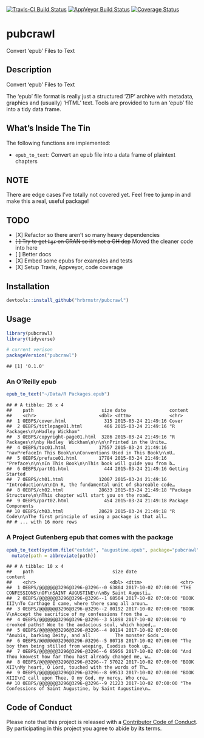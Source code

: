 
[![Travis-CI Build
Status](https://travis-ci.org/hrbrmstr/pubcrawl.svg?branch=master)](https://travis-ci.org/hrbrmstr/pubcrawl)
[![AppVeyor Build
Status](https://ci.appveyor.com/api/projects/status/github/hrbrmstr/pubcrawl?branch=master&svg=true)](https://ci.appveyor.com/project/hrbrmstr/pubcrawl)
[![Coverage
Status](https://img.shields.io/codecov/c/github/hrbrmstr/pubcrawl/master.svg)](https://codecov.io/github/hrbrmstr/pubcrawl?branch=master)

# pubcrawl

Convert ‘epub’ Files to Text

## Description

Convert ‘epub’ Files to Text

The ‘epub’ file format is really just a structured ‘ZIP’ archive with
metadata, graphics and (usually) ‘HTML’ text. Tools are provided to turn
an ‘epub’ file into a tidy data frame.

## What’s Inside The Tin

The following functions are implemented:

  - `epub_to_text`: Convert an epub file into a data frame of plaintext
    chapters

## NOTE

There are edge cases I’ve totally not covered yet. Feel free to jump in
and make this a real, useful package\!

## TODO

  - \[X\] Refactor so there aren’t so many heavy dependencies
  - <strike> \[ \] Try to get `hgr` on CRAN so it’s not a GH
    dep</strike> Moved the cleaner code into here
  - \[ \] Better docs
  - \[X\] Embed some epubs for examples and tests
  - \[X\] Setup Travis, Appveyor, code coverage

## Installation

``` r
devtools::install_github("hrbrmstr/pubcrawl")
```

## Usage

``` r
library(pubcrawl)
library(tidyverse)

# current verison
packageVersion("pubcrawl")
```

    ## [1] '0.1.0'

### An O’Reilly epub

``` r
epub_to_text("~/Data/R Packages.epub")
```

    ## # A tibble: 26 x 4
    ##    path                         size date                content                                                       
    ##    <chr>                       <dbl> <dttm>              <chr>                                                         
    ##  1 OEBPS/cover.html              315 2015-03-24 21:49:16 Cover                                                         
    ##  2 OEBPS/titlepage01.html        466 2015-03-24 21:49:16 "R Packages\n\nHadley Wickham"                                
    ##  3 OEBPS/copyright-page01.html  3286 2015-03-24 21:49:16 "R Packages\n\nby Hadley  Wickham\n\n\n\nPrinted in the Unite…
    ##  4 OEBPS/toc01.html            17557 2015-03-24 21:49:16 "navPrefaceIn This Book\n\nConventions Used in This Book\n\nU…
    ##  5 OEBPS/preface01.html        17784 2015-03-24 21:49:16 "Preface\n\n\nIn This Book\n\nThis book will guide you from b…
    ##  6 OEBPS/part01.html             444 2015-03-24 21:49:16 Getting Started                                               
    ##  7 OEBPS/ch01.html             12007 2015-03-24 21:49:16 "Introduction\n\nIn R, the fundamental unit of shareable code…
    ##  8 OEBPS/ch02.html             28633 2015-03-24 21:49:18 "Package Structure\n\nThis chapter will start you on the road…
    ##  9 OEBPS/part02.html             454 2015-03-24 21:49:18 Package Components                                            
    ## 10 OEBPS/ch03.html             28629 2015-03-24 21:49:18 "R Code\n\nThe first principle of using a package is that all…
    ## # ... with 16 more rows

### A Project Gutenberg epub that comes with the package

``` r
epub_to_text(system.file("extdat", "augustine.epub", package="pubcrawl")) %>% 
  mutate(path = abbreviate(path))
```

    ## # A tibble: 10 x 4
    ##    path                             size date                content                                                   
    ##    <chr>                           <dbl> <dttm>              <chr>                                                     
    ##  1 OEBPS/@@@@@@@3296@3296-@3296--0 63804 2017-10-02 07:00:00 "THE CONFESSIONS\nOF\nSAINT AUGUSTINE\n\nBy Saint Augusti…
    ##  2 OEBPS/@@@@@@@3296@3296-@3296--1 68504 2017-10-02 07:00:00 "BOOK III\nTo Carthage I came, where there sang all aroun…
    ##  3 OEBPS/@@@@@@@3296@3296-@3296--2 80192 2017-10-02 07:00:00 "BOOK V\nAccept the sacrifice of my confessions from the …
    ##  4 OEBPS/@@@@@@@3296@3296-@3296--3 51898 2017-10-02 07:00:00 "O crooked paths! Woe to the audacious soul, which hoped,…
    ##  5 OEBPS/@@@@@@@3296@3296-@3296--4 80194 2017-10-02 07:00:00 "Anubis, barking Deity, and all         The monster Gods …
    ##  6 OEBPS/@@@@@@@3296@3296-@3296--5 80718 2017-10-02 07:00:00 "The boy then being stilled from weeping, Euodius took up…
    ##  7 OEBPS/@@@@@@@3296@3296-@3296--6 65956 2017-10-02 07:00:00 "And Thou knowest how far Thou hast already changed me, w…
    ##  8 OEBPS/@@@@@@@3296@3296-@3296--7 57022 2017-10-02 07:00:00 "BOOK XII\nMy heart, O Lord, touched with the words of Th…
    ##  9 OEBPS/@@@@@@@3296@3296-@3296--8 69513 2017-10-02 07:00:00 "BOOK XIII\nI call upon Thee, O my God, my mercy, Who cre…
    ## 10 OEBPS/@@@@@@@3296@3296-@3296--9 21223 2017-10-02 07:00:00 "The Confessions of Saint Augustine, by Saint Augustine\n…

## Code of Conduct

Please note that this project is released with a [Contributor Code of
Conduct](CONDUCT.md). By participating in this project you agree to
abide by its terms.
